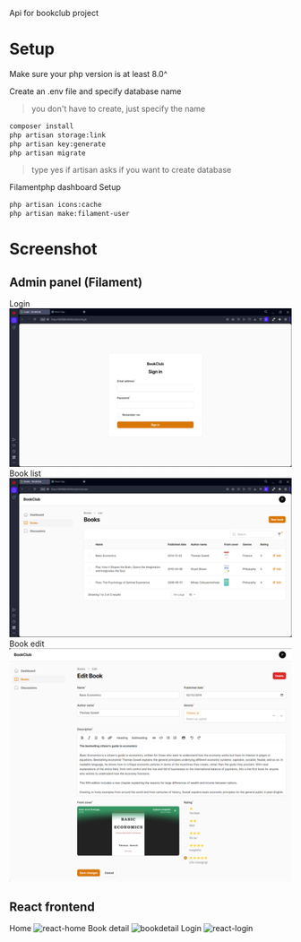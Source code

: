 Api for bookclub project

# Setup
Make sure your php version is at least 8.0^

Create an .env file and specify database name
> you don't have to create, just specify the name

```shell
composer install
php artisan storage:link
php artisan key:generate
php artisan migrate
```
> type yes if artisan asks if you want to create database

Filamentphp dashboard Setup
```shell
php artisan icons:cache
php artisan make:filament-user
```

# Screenshot
## Admin panel (Filament)
Login
![login](./sample-images/login.png)
Book list
![booklist](./sample-images/booklist.png)
Book edit
![bookedit](./sample-images/bookedit.png)

## React frontend
Home
![react-home](react-home.png)
Book detail
![bookdetail](bookdetail.png)
Login 
![react-login](react-login.png)